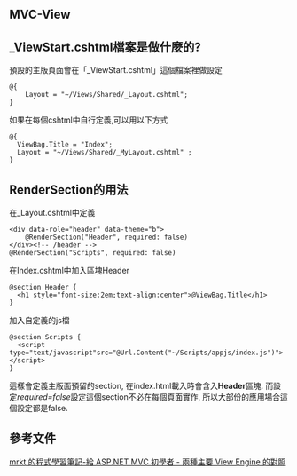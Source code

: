 MVC-View
------


## _ViewStart.cshtml檔案是做什麼的?
預設的主版頁面會在「_ViewStart.cshtml」這個檔案裡做設定

	@{
	    Layout = "~/Views/Shared/_Layout.cshtml";
	}

如果在每個cshtml中自行定義,可以用以下方式

	@{ 
	  ViewBag.Title = "Index"; 
	  Layout = "~/Views/Shared/_MyLayout.cshtml" ; 
	}

## RenderSection的用法
在_Layout.cshtml中定義

	<div data-role="header" data-theme="b">
	    @RenderSection("Header", required: false)
	</div><!-- /header -->
	@RenderSection("Scripts", required: false)

在Index.cshtml中加入區塊Header

	@section Header { 
	  <h1 style="font-size:2em;text-align:center">@ViewBag.Title</h1>
	}
加入自定義的js檔

	@section Scripts { 
	  <script type="text/javascript"src="@Url.Content("~/Scripts/appjs/index.js")"></script>
	}

這樣會定義主版面預留的section, 在index.html載入時會含入**Header**區塊.
而設定*required=false*設定這個section不必在每個頁面實作, 所以大部份的應用場合這個設定都是false.

## 參考文件
[mrkt 的程式學習筆記-給 ASP.NET MVC 初學者 - 兩種主要 View Engine 的對照](http://kevintsengtw.blogspot.tw/2013/03/aspnet-mvc-view-engine.html#.VA-W2vmSyCk)